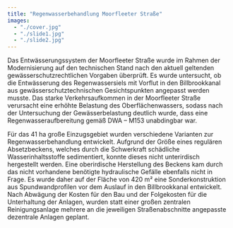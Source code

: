 ```yaml
---
title: "Regenwasser­behandlung Moorfleeter Straße"
images:
  - "./cover.jpg"
  - "./slide1.jpg"
  - "./slide2.jpg"
---
```


Das Entwässerungssystem der Moorfleeter Straße wurde im Rahmen der Modernisierung auf den
technischen Stand nach den aktuell geltenden gewässerschutzrechtlichen
Vorgaben überprüft. Es wurde untersucht, ob die Entwässerung des
Regenwassersiels mit Vorflut in den Billbrookkanal aus
gewässerschutztechnischen Gesichtspunkten angepasst werden musste. Das
starke Verkehrsaufkommen in der Moorfleeter Straße verursacht eine
erhöhte Belastung des Oberflächenwassers, sodass nach der Untersuchung
der Gewässerbelastung deutlich wurde, dass eine Regenwasseraufbereitung
gemäß DWA – M153 unabdingbar war.

Für das 41 ha große Einzugsgebiet wurden verschiedene Varianten zur Regenwasserbehandlung
entwickelt. Aufgrund der Größe eines regulären Absetzbeckens, welches
durch die Schwerkraft schädliche Wasserinhaltsstoffe sedimentiert,
konnte dieses nicht unterirdisch hergestellt werden. Eine oberirdische
Herstellung des Beckens kam durch das nicht vorhandene benötigte
hydraulische Gefälle ebenfalls nicht in Frage. Es wurde daher auf der
Fläche von 420 m² eine Sonderkonstruktion aus Spundwandprofilen vor dem
Auslauf in den Billbrookkanal entwickelt. Nach Abwägung der Kosten für
den Bau und der Folgekosten für die Unterhaltung der Anlagen, wurden
statt einer großen zentralen Reinigungsanlage mehrere an die jeweiligen
Straßenabschnitte angepasste dezentrale Anlagen geplant.
